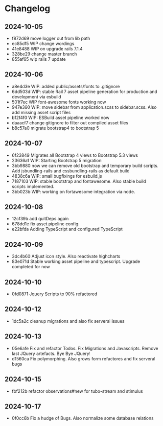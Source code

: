 # Changelog

## 2024-10-05

- f872d69 move logger out from lib path
- ec85df5 WIP change wordings
- 41e8488 WIP on upgrade rails 7.1.4
- 328be29 change master branch
- 855af65 wip rails 7 update
## 2024-10-06

- a8e4d3e WIP: added public/assets/fonts to .gitignore
- 6dd503d WIP: stable Rail 7 asset pipeline generation for production and development via esbuild
- 501f7ec WIP font-awesome fonts working now
- 947e360 WIP: move sidebar from application.scss to sidebar.scss. Also add missing asset script files
- b12f4f0 WIP: ESBuild asset pipeline worked now
- daaacf7 change gitignore to filter out compiled asset files
- b8c57a0 migrate bootstrap4 to bootstrap 5
## 2024-10-07

- 6f23849 Migrates all Bootstrap 4 views to Bootstrap 5.3 views
- 23636a1 WIP: Starting Bootstrap 5 migration
- 3bb9880 now we can remove old bootstrap and temporary build scripts. Add jsbundling-rails and cssbundling-rails as default build
- 4838c6a WIP: small bugfixings for esbuild.js
- 7187103 WIP: stable bootstrap and fontawesome. Also stable build scripts implemented.
- 3bb023b WIP: working on fortawesome integration via node.
## 2024-10-08

- 12cf39b add quitDeps again
- 678dd1e fix asset pipeline config
- e22bfda Adding TypeScript and configured TypeScript
## 2024-10-09

- 3dc4b60 Adjust icon style. Also reactivate highcharts
- 83e071d Stable working asset pipeline and typescript. Upgrade completed for now
## 2024-10-10

- 0fd0871 Jquery Scripts to 90% refactored
## 2024-10-12

- 1dc5a2c cleanup migrations and also fix serveral issues
## 2024-10-13

- 05e6afe Fix and refactor Todos. Fix Migrations and Javascripts. Remove last JQuery artefacts. Bye Bye JQuery!
- d1560ca Fix polymorphing. Also grows form refactores and fix serveral bugs
## 2024-10-15

- fbf212b refactor observations#new for tubo-stream and stimulus
## 2024-10-17

- 0f0cc6b Fix a hudge of Bugs. Also normalize some database relations
